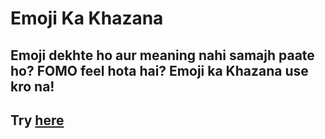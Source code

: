 # Emoji Ka Khazana
## Emoji dekhte ho aur meaning nahi samajh paate ho? FOMO feel hota hai? Emoji ka Khazana use kro na!
## Try [here](https://eloquent-euclid-84e8e3.netlify.app/)
